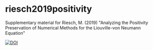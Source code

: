 # riesch2019positivity
Supplementary material for Riesch, M. (2019) "Analyzing the Positivity Preservation of Numerical Methods for the Liouville-von Neumann Equation"

[![DOI](https://zenodo.org/badge/DOI/10.5281/zenodo.2560305.svg)](https://doi.org/10.5281/zenodo.2560305)
